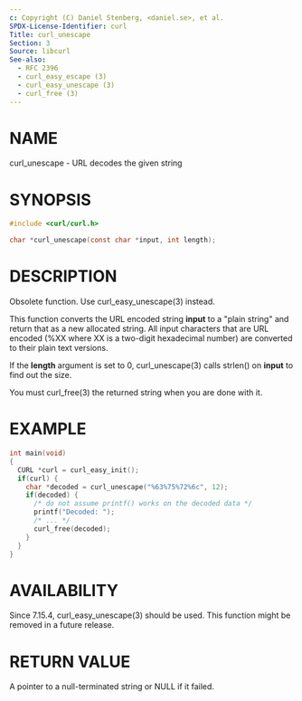 ```yaml
---
c: Copyright (C) Daniel Stenberg, <daniel.se>, et al.
SPDX-License-Identifier: curl
Title: curl_unescape
Section: 3
Source: libcurl
See-also:
  - RFC 2396
  - curl_easy_escape (3)
  - curl_easy_unescape (3)
  - curl_free (3)
---
```


# NAME

curl_unescape - URL decodes the given string

# SYNOPSIS

~~~c
#include <curl/curl.h>

char *curl_unescape(const char *input, int length);
~~~

# DESCRIPTION

Obsolete function. Use curl_easy_unescape(3) instead.

This function converts the URL encoded string **input** to a "plain string"
and return that as a new allocated string. All input characters that are URL
encoded (%XX where XX is a two-digit hexadecimal number) are converted to
their plain text versions.

If the **length** argument is set to 0, curl_unescape(3) calls
strlen() on **input** to find out the size.

You must curl_free(3) the returned string when you are done with it.

# EXAMPLE

~~~c
int main(void)
{
  CURL *curl = curl_easy_init();
  if(curl) {
    char *decoded = curl_unescape("%63%75%72%6c", 12);
    if(decoded) {
      /* do not assume printf() works on the decoded data */
      printf("Decoded: ");
      /* ... */
      curl_free(decoded);
    }
  }
}
~~~

# AVAILABILITY

Since 7.15.4, curl_easy_unescape(3) should be used. This function might
be removed in a future release.

# RETURN VALUE

A pointer to a null-terminated string or NULL if it failed.
